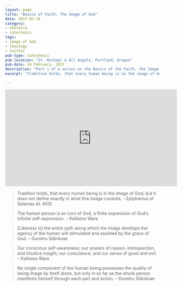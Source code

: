 ```yaml
---
layout: page
title: "Basics of Faith: The Image of God"
date: 2017-02-19
category:
- ekklesia
- catechesis
tags:
- image of God
- theology
- twitter
pub-type: Catechesis
pub-location: "St. Michael & All Angels, Portland, Oregon"
pub-date: 19 February, 2017
description: "Part 1 of a series on the Basics of the Faith, the Image of God."
excerpt: "Tradition holds, that every human being is in the image of God, but it does not define exactly in what this image consists. --Epiphanius of Salamas"

---
```

<div class="flex-video">
  <iframe width="560" height="315" src="https://www.youtube.com/embed/1kLVzc-uTwY" frameborder="0" allowfullscreen></iframe>
</div>
<blockquote>Tradition holds, that every human being is in the image of God, but it does not define exactly in what this image consists.
- Epiphanius of Salamas (d. 403)</blockquote>
<blockquote>The human person is an icon of God, a finite expression of God’s infinite self-expression. – Kallistos Ware</blockquote>
<blockquote>[Likeness is] the entire path along which the image develops the agency of the human will stimulated and assisted by the grace of God. – Dumitru Stăniloae</blockquote>
<blockquote>Our conscious self-awareness; our powers of reason, introspection, and intuitive insight; our conscience; and our sense of good and evil. – Kallistos Ware</blockquote>
<blockquote>No single component of the human being possesses the quality of being image by itself alone, but only in so far as the whole person manifests himself through each part and action. – Dumitru Stăniloae
</blockquote>
